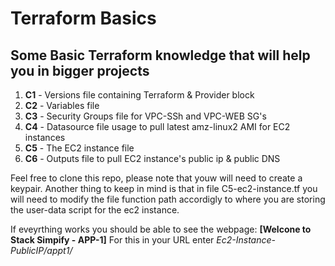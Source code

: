 # **Terraform Basics**

## Some Basic Terraform knowledge that will help you in bigger projects

1. **C1** - Versions file containing Terraform & Provider block
2. **C2** - Variables file 
3. **C3** - Security Groups file for VPC-SSh and VPC-WEB SG's
4. **C4** - Datasource file usage to pull latest amz-linux2 AMI for EC2 instances
5. **C5** - The EC2 instance file
6. **C6** - Outputs file to pull EC2 instance's public ip & public DNS

Feel free to clone this repo, please note that youw will need to create a keypair. Another thing to keep in mind is that in file C5-ec2-instance.tf you will need to modify the file function path accordigly to where you are storing the user-data script for the ec2 instance.

If eveyrthing works you should be able to see the webpage:
 **[Welcone to Stack Simpify - APP-1]** 
 For this in your URL enter *Ec2-Instance-PublicIP/appt1/*

